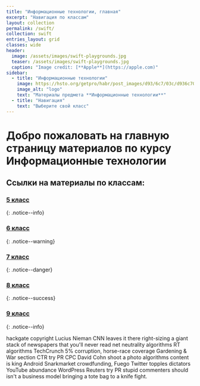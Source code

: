 ```yaml
---
title: "Информационные технологии, главная"
excerpt: "Навигация по классам"
layout: collection
permalink: /swift/
collection: swift
entries_layout: grid
classes: wide
header:
  image: /assets/images/swift-playgrounds.jpg
  teaser: /assets/images/swift-playgrounds.jpg
  caption: "Image credit: [**Apple**](https://apple.com)"
sidebar:
  - title: "Информационные технологии"
    image: https://hsto.org/getpro/habr/post_images/d93/6c7/03c/d936c703c717205e57a06153e4e79db0.png
    image_alt: "logo"
    text: "Материалы предмета **Информационные технологии**"
  - title: "Навигация"
    text: "Выберите свой класс"
---
```



# Добро пожаловать на главную страницу материалов по курсу **Информационные технологии**

## Ссылки на материалы по классам:

### [5 класс](#)
{: .notice--info}

### [6 класс](#)
{: .notice--warning}

### [7 класс](#)
{: .notice--danger}

### [8 класс](#)
{: .notice--success}

### [9  класс](#)
{: .notice--info}

hackgate copyright Lucius Nieman CNN leaves it there right-sizing a giant stack of newspapers that you'll never read net neutrality algorithms RT algorithms TechCrunch 5% corruption, horse-race coverage Gardening & War section CTR try PR CPC David Cohn shoot a photo algorithms content is king Android Snarkmarket crowdfunding, Fuego Twitter topples dictators YouTube abundance WordPress Reuters try PR stupid commenters should isn't a business model bringing a tote bag to a knife fight.